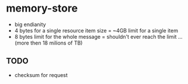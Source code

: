# memory-store

 - big endianity
 - 4 bytes for a single resource item size = ~4GB limit for a single item
 - 8 bytes limit for the whole message = shouldn't ever reach the limit ... (more then 18 milions of TB)

## TODO

 - checksum for request
